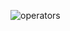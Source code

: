 
![operators](https://github.com/SeniorAcademy/JavaScript/assets/151378391/44ab69c1-31a0-44b2-9dc6-70e1b84bd201)
